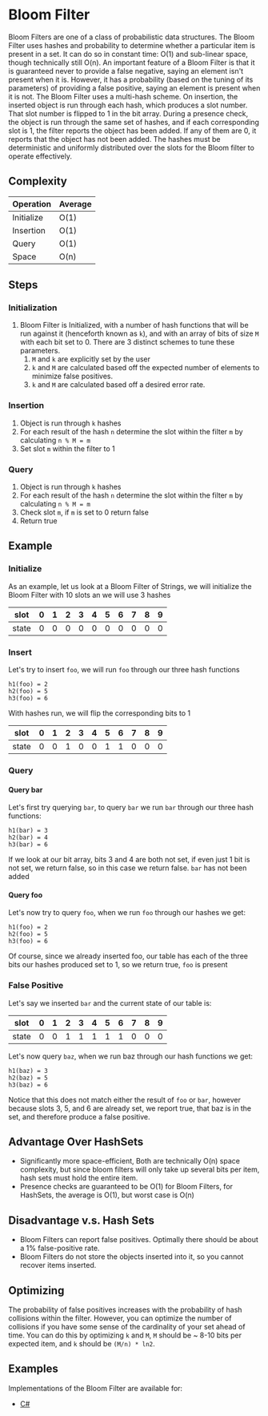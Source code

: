 # Bloom Filter

Bloom Filters are one of a class of probabilistic data structures. The Bloom Filter uses hashes and probability to determine whether a particular item is present in a set. It can do so in constant time: O(1) and sub-linear space, though technically still O(n). An important feature of a Bloom Filter is that it is guaranteed never to provide a false negative, saying an element isn't present when it is. However, it has a probability (based on the tuning of its parameters) of providing a false positive, saying an element is present when it is not. The Bloom Filter uses a multi-hash scheme. On insertion, the inserted object is run through each hash, which produces a slot number. That slot number is flipped to 1 in the bit array. During a presence check, the object is run through the same set of hashes, and if each corresponding slot is 1, the filter reports the object has been added. If any of them are 0, it reports that the object has not been added. The hashes must be deterministic and uniformly distributed over the slots for the Bloom filter to operate effectively.

## Complexity

| Operation | Average |
|-----------|---------|
| Initialize|   O(1)  |
| Insertion |   O(1)  |
| Query     |   O(1)  |
| Space     |   O(n)  |

## Steps

### Initialization

1. Bloom Filter is Initialized, with a number of hash functions that will be run against it (henceforth known as `k`), and with an array of bits of size `M` with each bit set to 0. There are 3 distinct schemes to tune these parameters.
    1. `M` and `k` are explicitly set by the user
    2. `k` and `M` are calculated based off the expected number of elements to minimize false positives.
    3. `k` and `M` are calculated based off a desired error rate.

### Insertion

1. Object is run through `k` hashes
2. For each result of the hash `n` determine the slot within the filter `m` by calculating `n % M = m`
3. Set slot `m` within the filter to 1

### Query

1. Object is run through `k` hashes
2. For each result of the hash `n` determine the slot within the filter `m` by calculating `n % M = m`
3. Check slot `m`, if `m` is set to 0 return false
4. Return true

## Example

### Initialize

As an example, let us look at a Bloom Filter of Strings, we will initialize the Bloom Filter with 10 slots an we will use 3 hashes

|slot |0|1|2|3|4|5|6|7|8|9|
|-----|-|-|-|-|-|-|-|-|-|-|
|state|0|0|0|0|0|0|0|0|0|0|

### Insert

Let's try to insert `foo`, we will run `foo` through our three hash functions

```text
h1(foo) = 2
h2(foo) = 5
h3(foo) = 6
```

With hashes run, we will flip the corresponding bits to 1

|slot |0|1|2|3|4|5|6|7|8|9|
|-----|-|-|-|-|-|-|-|-|-|-|
|state|0|0|1|0|0|1|1|0|0|0|

### Query

#### Query bar

Let's first try querying `bar`, to query `bar` we run `bar` through our three hash functions:

```text
h1(bar) = 3
h2(bar) = 4
h3(bar) = 6
```

If we look at our bit array, bits 3 and 4 are both not set, if even just 1 bit is not set, we return false, so in this case we return false. `bar` has not been added

#### Query foo

Let's now try to query `foo`, when we run `foo` through our hashes we get:

```text
h1(foo) = 2
h2(foo) = 5
h3(foo) = 6
```

Of course, since we already inserted foo, our table has each of the three bits our hashes produced set to 1, so we return true, `foo` is present

### False Positive

Let's say we inserted `bar` and the current state of our table is:

|slot |0|1|2|3|4|5|6|7|8|9|
|-----|-|-|-|-|-|-|-|-|-|-|
|state|0|0|1|1|1|1|1|0|0|0|

Let's now query `baz`, when we run baz through our hash functions we get:

```text
h1(baz) = 3
h2(baz) = 5
h3(baz) = 6
```

Notice that this does not match either the result of `foo` or `bar`, however because slots 3, 5, and 6 are already set, we report true, that baz is in the set, and therefore produce a false positive.

## Advantage Over HashSets

* Significantly more space-efficient, Both are technically O(n) space complexity, but since bloom filters will only take up several bits per item, hash sets must hold the entire item.
* Presence checks are guaranteed to be O(1) for Bloom Filters, for HashSets, the average is O(1), but worst case is O(n)

## Disadvantage v.s. Hash Sets

* Bloom Filters can report false positives. Optimally there should be about a 1% false-positive rate. 
* Bloom Filters do not store the objects inserted into it, so you cannot recover items inserted.

## Optimizing

The probability of false positives increases with the probability of hash collisions within the filter. However, you can optimize the number of collisions if you have some sense of the cardinality of your set ahead of time. You can do this by optimizing `k` and `M`, `M` should be ~ 8-10 bits per expected item, and `k` should be `(M/n) * ln2`.

## Examples

Implementations of the Bloom Filter are available for:

* [C#](https://github.com/TheAlgorithms/C-Sharp/blob/master/DataStructures/Probabilistic/BloomFilter.cs)
